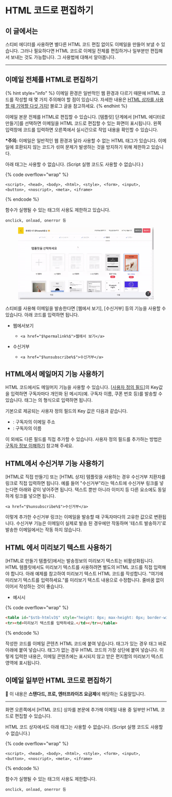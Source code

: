 # HTML 코드로 편집하기

## 이 글에서는 <a href="#h_183ecaf6df" id="h_183ecaf6df"></a>

스티비 에디터를 사용하면 별다른 HTML 코드 편집 없이도 이메일을 만들어 보낼 수 있습니다. 그러나 필요하다면 HTML 코드로 이메일 전체를 편집하거나 일부분만 편집해서 보내는 것도 가능합니다. 그 사용법에 대해서 알아봅니다.

***

## 이메일 전체를 HTML로 편집하기 <a href="#h_183ecaf6df" id="h_183ecaf6df"></a>

{% hint style="info" %}
이메일 환경은 일반적인 웹 환경과 다르기 때문에 HTML 코드를 작성할 때 몇 가지 주의해야 할 점이 있습니다. 자세한 내용은 [HTML 상자를 사용할 때 기억할 다섯 가지!](https://blog.stibee.com/html-%EC%83%81%EC%9E%90%EB%A5%BC-%EC%82%AC%EC%9A%A9%ED%95%A0-%EB%95%8C-%EA%B8%B0%EC%96%B5%ED%95%A0-%EB%8B%A4%EC%84%AF-%EA%B0%80%EC%A7%80-64a5530761e4) 블로그 글을 참고하세요.
{% endhint %}

이메일 본문 전체를 HTML로 편집할 수 있습니다. \[템플릿] 단계에서 \[HTML 에디터로 만들기]를 선택하면 이메일을 HTML 코드로 편집할 수 있는 화면이 표시됩니다. 왼쪽 입력창에 코드를 입력하면 오른쪽에서 실시간으로 작업 내용을 확인할 수 있습니다.

**\*주의:** 이메일은 일반적인 웹 환경과 달라 사용할 수 없는 HTML 태그가 있습니다. 이메일에 호환되지 않는 코드가 섞여 문제가 발생하는 것을 방지하기 위해 제한하고 있습니다.

아래 태그는 사용할 수 없습니다. (Script 실행 코드도 사용할 수 없습니다.)

{% code overflow="wrap" %}
```
<script>, <head>, <body>, <html>, <style>, <form>, <input>, 
<button>, <noscript>, <meta>, <iframe>
```
{% endcode %}

함수가 실행될 수 있는 태그의 사용도 제한하고 있습니다.

```
onclick, onload, onerror 등
```

<figure><img src="../../.gitbook/assets/HTML 템플릿으로 편집하기.gif" alt=""><figcaption></figcaption></figure>



스티비를 사용해 이메일을 발송한다면 \[웹에서 보기], \[수신거부] 등의 기능을 사용할 수 있습니다. 아래 코드를 입력하면 됩니다.

* 웹에서보기
  * ```
    <a href="$%permalink%$">웹에서 보기</a>
    ```
* 수신거부
  * ```
    <a href="$%unsubscribe%$">수신거부</a>
    ```



## HTML에서 메일머지 기능 사용하기

HTML 코드에서도 메일머지 기능을 사용할 수 있습니다. \[[사용자 정의 필드](../../list/adding-managing-subscriber/understanding-subscriber-info.md)]의 Key값을 입력하면 구독자마다 개인화 된 메시지(예. 구독자 이름, 쿠폰 번호 등)를 발송할 수 있습니다. 태그는 $%key%$의 형식으로 입력하면 됩니다.

기본으로 제공되는 사용자 정의 필드의 Key 값은 다음과 같습니다.

* $%email%$: 구독자의 이메일 주소
* $%name%$: 구독자의 이름

이 외에도 다른 필드를 직접 추가할 수 있습니다. 사용자 정의 필드를 추가하는 방법은 [구독자 정보 이해하기](../../list/adding-managing-subscriber/understanding-subscriber-info.md) 참고해 주세요.



## HTML에서 수신거부 기능 사용하기 <a href="#unsubscribe" id="unsubscribe"></a>

\[HTML로 직접 만들기] 또는 \[HTML 상자] 템플릿을 사용하는 경우 수신거부 치환자를 링크로 직접 입력하면 됩니다.  예를 들어 "수신거부"라는 텍스트에 수신거부 링크를 넣는다면 아래와 같이 넣어주면 됩니다. 텍스트 뿐만 아니라 이미지 등 다른 요소에도 동일하게 링크를 넣으면 됩니다.

```
<a href="$%unsubscribe%$">수신거부</a>
```

이렇게 추가한 수신거부 링크는 이메일을 발송할 때 구독자마다의 고유한 값으로 변환됩니다. 수신거부 기능은 이메일이 실제로 발송 된 경우에만 작동하며 '테스트 발송하기'로 발송한 이메일에서는 작동 하지 않습니다.



## HTML 에서 미리보기 텍스트 사용하기 <a href="#preview-text" id="preview-text"></a>

\[HTML로 만들기 템플릿]에서는 발송정보의 미리보기 텍스트는 비활성화됩니다. HTML 템플릿에서도 미리보기 텍스트를 사용하려면 별도의 HTML 코드를 직접 입력해야 합니다. 아래 예제를 참고하여 미리보기 텍스트 HTML 코드를 작성합니다. "여기에 미리보기 텍스트를 입력하세요."를 미리보기 텍스트 내용으로 수정합니다. 줄바꿈 없이 이어서 작성하는 것이 좋습니다.&#x20;

* 예시시

{% code overflow="wrap" %}
```html
<table id="$stb-htmlv3$" style="height: 0px; max-height: 0px; border-width: 0px; border-color: initial; border-image: initial; visibility: hidden; line-height: 0px; font-size: 0px; overflow: hidden;display:none;">
<tr><td>미리보기 텍스트를 입력하세요.</td></tr></table>
```
{% endcode %}

작성한 코드를 이메일 콘텐츠 HTML 코드에 붙여 넣습니다. 태그가 있는 경우 태그 바로 아래에 붙여 넣습니다. 태그가 없는 경우 HTML 코드의 가장 상단에 붙여 넣습니다. 이렇게 입력한 내용은, 이메일 콘텐츠에는 표시되지 않고 받은 편지함의 미리보기 텍스트 영역에 표시됩니다.



## 이메일 일부만 HTML 코드로 편집하기

💬 이 내용은 **스탠다드, 프로, 엔터프라이즈 요금제**에 해당하는 도움말입니다.

***

화면 오른쪽에서 \[HTML 코드] 상자를 본문에 추가해 이메일 내용 중 일부만 HTML 코드로 편집할 수 있습니다.&#x20;

HTML 코드 상자에서도 아래 태그는 사용할 수 없습니다. (Script 실행 코드도 사용할 수 없습니다.)

{% code overflow="wrap" %}
```
<script>, <head>, <body>, <html>, <style>, <form>, <input>, 
<button>, <noscript>, <meta>, <iframe>
```
{% endcode %}

함수가 실행될 수 있는 태그의 사용도 제한합니다.

```
onclick, onload, onerror 등
```
